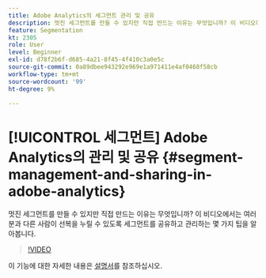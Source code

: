 ```yaml
---
title: Adobe Analytics의 세그먼트 관리 및 공유
description: 멋진 세그먼트를 만들 수 있지만 직접 만드는 이유는 무엇입니까? 이 비디오에서는 여러분과 다른 사람이 선복을 누릴 수 있도록 세그먼트를 공유하고 관리하는 몇 가지 팁을 알아봅니다.
feature: Segmentation
kt: 2305
role: User
level: Beginner
exl-id: d78f2b6f-d685-4a21-8f45-4f410c3a0e5c
source-git-commit: 0a89dbee943292e969e1a971411e4af0468f58cb
workflow-type: tm+mt
source-wordcount: '99'
ht-degree: 9%

---
```


# [!UICONTROL 세그먼트] Adobe Analytics의 관리 및 공유 {#segment-management-and-sharing-in-adobe-analytics}

멋진 세그먼트를 만들 수 있지만 직접 만드는 이유는 무엇입니까? 이 비디오에서는 여러분과 다른 사람이 선복을 누릴 수 있도록 세그먼트를 공유하고 관리하는 몇 가지 팁을 알아봅니다.

>[!VIDEO](https://video.tv.adobe.com/v/25402/?quality=12&learn=on)

이 기능에 대한 자세한 내용은 [설명서](https://experienceleague.adobe.com/docs/analytics/components/segmentation/segmentation-workflow/seg-manage.html?lang=en)를 참조하십시오.
